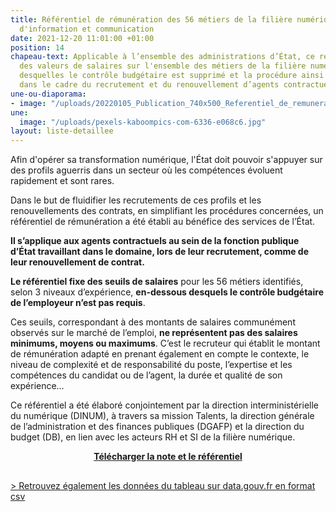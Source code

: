 ```yaml
---
title: Référentiel de rémunération des 56 métiers de la filière numérique et des systèmes
  d'information et communication
date: 2021-12-20 11:01:00 +01:00
position: 14
chapeau-text: Applicable à l’ensemble des administrations d’État, ce référentiel définit
  des valeurs de salaires sur l'ensemble des métiers de la filière numérique, en-dessous
  desquelles le contrôle budgétaire est supprimé et la procédure ainsi simplifiée
  dans le cadre du recrutement et du renouvellement d’agents contractuels.
une-ou-diaporama:
- image: "/uploads/20220105_Publication_740x500_Referentiel_de_remuneration_V2.png"
une:
  image: "/uploads/pexels-kaboompics-com-6336-e068c6.jpg"
layout: liste-detaillee
---
```


Afin d'opérer sa transformation numérique, l'État doit pouvoir s'appuyer sur des profils aguerris dans un secteur où les compétences évoluent rapidement et sont rares.

Dans le but de fluidifier les recrutements de ces profils et les renouvellements des contrats, en simplifiant les procédures concernées, un référentiel de rémunération a été établi au bénéfice des services de l’État.

**Il s’applique aux agents contractuels au sein de la fonction publique d’État travaillant dans le domaine, lors de leur recrutement, comme de leur renouvellement de contrat.**

**Le référentiel fixe des seuils de salaires** pour les 56 métiers identifiés, selon 3 niveaux d’expérience, **en-dessous desquels le contrôle budgétaire de l’employeur n’est pas requis**.

Ces seuils, correspondant à des montants de salaires communément observés sur le marché de l’emploi, **ne représentent pas des salaires minimums, moyens ou maximums**. C’est le recruteur qui établit le montant de rémunération adapté en prenant également en compte le contexte, le niveau de complexité et de responsabilité du poste, l’expertise et les compétences du candidat ou de l’agent, la durée et qualité de son expérience…

Ce référentiel a été élaboré conjointement par la direction interministérielle du numérique (DINUM), à travers sa mission Talents, la direction générale de l’administration et des finances publiques (DGAFP) et la direction du budget (DB), en lien avec les acteurs RH et SI de la filière numérique.

<div align="center" style="margin-bottom: 30px"><a href="/uploads/note-referentiel-remuneration-filiere-numerique.pdf" class="button"><b>Télécharger la note et le référentiel</b></a></div>

[> Retrouvez également les données du tableau sur data.gouv.fr en format csv](https://www.data.gouv.fr/fr/datasets/referentiel-de-remuneration-des-56-metiers-de-la-filiere-numerique-et-des-systemes-dinformation-et-communication/)